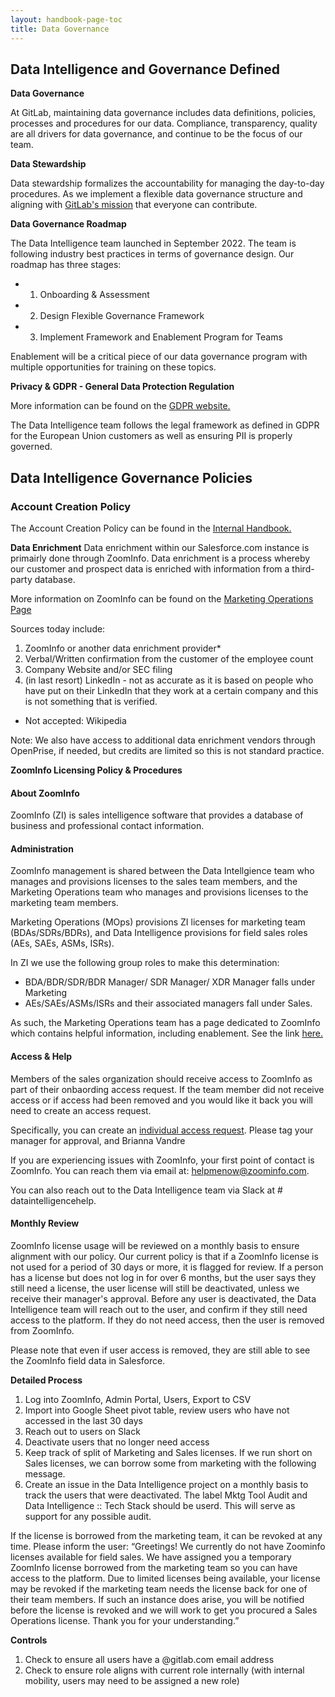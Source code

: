 ```yaml
---
layout: handbook-page-toc
title: Data Governance
---
```


## <i class="far fa-folder-open" id="biz-tech-icons"></i> Data Intelligence and Governance Defined

**Data Governance**

At GitLab, maintaining data governance includes data definitions, policies, processes and procedures for our data. Compliance, transparency, quality are all drivers for data governance, and continue to be the focus of our team. 

**Data Stewardship**

Data stewardship formalizes the accountability for managing the day-to-day procedures. As we implement a flexible data governance structure and aligning with [GitLab's mission](https://about.gitlab.com/company/mission/#mission) that everyone can contribute.

**Data Governance Roadmap**

The Data Intelligence team launched in September 2022. The team is following industry best practices in terms of governance design. Our roadmap has three stages: 

* 1) Onboarding & Assessment
* 2) Design Flexible Governance Framework
* 3) Implement Framework and Enablement Program for Teams

Enablement will be a critical piece of our data governance program with multiple opportunities for training on these topics. 

**Privacy & GDPR - General Data Protection Regulation**

More information can be found on the [GDPR website.](https://gdpr-info.eu/)

The Data Intelligence team follows the legal framework as defined in GDPR for the European Union customers as well as ensuring PII is properly governed.

## <i class="far fa-folder-open" id="biz-tech-icons"></i> Data Intelligence Governance Policies

### Account Creation Policy
The Account Creation Policy can be found in the [Internal Handbook.](https://internal.gitlab.com/handbook/sales/data-intelligence/governance/_governance/)

**Data Enrichment**
Data enrichment within our Salesforce.com instance is primairly done through ZoomInfo. Data enrichment is a process whereby our customer and prospect data is enriched with information from a third-party database. 

More information on ZoomInfo can be found on the [Marketing Operations Page](https://about.gitlab.com/handbook/marketing/marketing-operations/zoominfo/)

Sources today include:

1. ZoomInfo or another data enrichment provider*
2. Verbal/Written confirmation from the customer of the employee count
3. Company Website and/or SEC filing
4. (in last resort) LinkedIn - not as accurate as it is based on people who have put on their LinkedIn that they work at a certain company and this is not something that is verified.

- Not accepted: Wikipedia

Note: We also have access to additional data enrichment vendors through OpenPrise, if needed, but credits are limited so this is not standard practice.

**ZoomInfo Licensing Policy & Procedures**

#### About ZoomInfo

ZoomInfo (ZI) is sales intelligence software that provides a database of business and professional contact information.

#### Administration
ZoomInfo management is shared between the Data Intellgience team who manages and provisions licenses to the sales team members, and the Marketing Operations team who manages and provisions licenses to the marketing team members. 

Marketing Operations (MOps) provisions ZI licenses for marketing team (BDAs/SDRs/BDRs), and Data Intelligence provisions for field sales roles (AEs, SAEs, ASMs, ISRs). 

In ZI we use the following group roles to make this determination: 

- BDA/BDR/SDR/BDR Manager/ SDR Manager/ XDR Manager falls under Marketing
- AEs/SAEs/ASMs/ISRs and their associated managers fall under Sales.

As such, the Marketing Operations team has a page dedicated to ZoomInfo which contains helpful information, including enablement. See the link [here.](/handbook/marketing/marketing-operations/zoominfo/)

#### Access & Help
Members of the sales organization should receive access to ZoomInfo as part of their onbaording access request. If the team member did not receive access or if access had been removed and you would like it back you will need to create an access request.

Specifically, you can create an [individual access request](/handbook/business-technology/team-member-enablement/onboarding-access-requests/access-requests/). Please tag your manager for approval, and Brianna Vandre

If you are experiencing issues with ZoomInfo, your first point of contact is ZoomInfo. You can reach them via email at: helpmenow@zoominfo.com.

You can also reach out to the Data Intelligence team via Slack at # dataintelligencehelp.

#### Monthly Review
ZoomInfo license usage will be reviewed on a monthly basis to ensure alignment with our policy. Our current policy is that if a ZoomInfo license is not used for a period of 30 days or more, it is flagged for review. If a person has a license but does not log in for over 6 months, but the user says they still need a license, the user license will still be deactivated, unless we receive their manager's approval. Before any user is deactivated, the Data Intelligence team will reach out to the user, and confirm if they still need access to the platform. If they do not need access, then the user is removed from ZoomInfo. 

Please note that even if user access is removed, they are still able to see the ZoomInfo field data in Salesforce.

**Detailed Process** 
1. Log into ZoomInfo, Admin Portal, Users, Export to CSV
2. Import into Google Sheet pivot table, review users who have not accessed in the last 30 days
3. Reach out to users on Slack
4. Deactivate users that no longer need access
5. Keep track of split of Marketing and Sales licenses. If we run short on Sales licenses, we can borrow some from marketing with the following message. 
6. Create an issue in the Data Intelligence project on a monthly basis to track the users that were deactivated. The label Mktg Tool Audit and Data Intelligence :: Tech Stack should be userd. This will serve as support for any possible audit.

If the license is borrowed from the marketing team, it can be revoked at any time. Please inform the user:
 “Greetings! We currently do not have Zoominfo licenses available for field sales. We have assigned you a temporary ZoomInfo license borrowed from the marketing team so you can have access to the platform. Due to limited licenses being available, your license may be revoked if the marketing team needs the license back for one of their team members. If such an instance does arise, you will be notified before the license is revoked and we will work to get you procured a Sales Operations license. Thank you for your understanding.”

**Controls**
1. Check to ensure all users have a @gitlab.com email address
2. Check to ensure role aligns with current role internally (with internal mobility, users may need to be assigned a new role)
